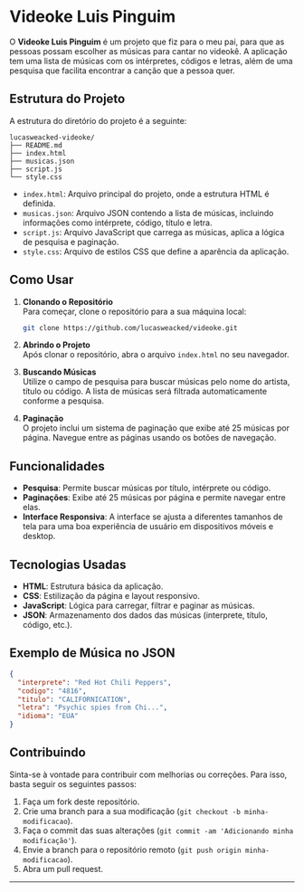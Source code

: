 # Videoke Luis Pinguim

O **Videoke Luis Pinguim** é um projeto que fiz para o meu pai, para que as pessoas possam escolher as músicas para cantar no videokê. A aplicação tem uma lista de músicas com os intérpretes, códigos e letras, além de uma pesquisa que facilita encontrar a canção que a pessoa quer.

## Estrutura do Projeto

A estrutura do diretório do projeto é a seguinte:

```
lucasweacked-videoke/
├── README.md
├── index.html
├── musicas.json
├── script.js
└── style.css
```

- `index.html`: Arquivo principal do projeto, onde a estrutura HTML é definida.
- `musicas.json`: Arquivo JSON contendo a lista de músicas, incluindo informações como intérprete, código, título e letra.
- `script.js`: Arquivo JavaScript que carrega as músicas, aplica a lógica de pesquisa e paginação.
- `style.css`: Arquivo de estilos CSS que define a aparência da aplicação.

## Como Usar

1. **Clonando o Repositório**  
   Para começar, clone o repositório para a sua máquina local:

   ```bash
   git clone https://github.com/lucasweacked/videoke.git
   ```

2. **Abrindo o Projeto**  
   Após clonar o repositório, abra o arquivo `index.html` no seu navegador.

3. **Buscando Músicas**  
   Utilize o campo de pesquisa para buscar músicas pelo nome do artista, título ou código. A lista de músicas será filtrada automaticamente conforme a pesquisa.

4. **Paginação**  
   O projeto inclui um sistema de paginação que exibe até 25 músicas por página. Navegue entre as páginas usando os botões de navegação.

## Funcionalidades

- **Pesquisa**: Permite buscar músicas por título, intérprete ou código.
- **Paginações**: Exibe até 25 músicas por página e permite navegar entre elas.
- **Interface Responsiva**: A interface se ajusta a diferentes tamanhos de tela para uma boa experiência de usuário em dispositivos móveis e desktop.

## Tecnologias Usadas

- **HTML**: Estrutura básica da aplicação.
- **CSS**: Estilização da página e layout responsivo.
- **JavaScript**: Lógica para carregar, filtrar e paginar as músicas.
- **JSON**: Armazenamento dos dados das músicas (interprete, título, código, etc.).

## Exemplo de Música no JSON

```json
{
  "interprete": "Red Hot Chili Peppers",
  "codigo": "4816",
  "titulo": "CALIFORNICATION",
  "letra": "Psychic spies from Chi...",
  "idioma": "EUA"
}
```

## Contribuindo

Sinta-se à vontade para contribuir com melhorias ou correções. Para isso, basta seguir os seguintes passos:

1. Faça um fork deste repositório.
2. Crie uma branch para a sua modificação (`git checkout -b minha-modificacao`).
3. Faça o commit das suas alterações (`git commit -am 'Adicionando minha modificação'`).
4. Envie a branch para o repositório remoto (`git push origin minha-modificacao`).
5. Abra um pull request.

---
